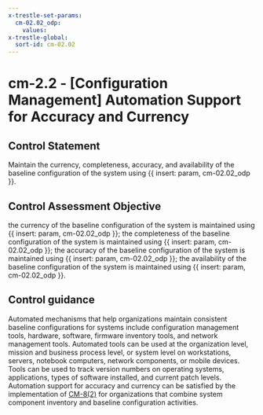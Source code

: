 ```yaml
---
x-trestle-set-params:
  cm-02.02_odp:
    values:
x-trestle-global:
  sort-id: cm-02.02
---
```


# cm-2.2 - \[Configuration Management\] Automation Support for Accuracy and Currency

## Control Statement

Maintain the currency, completeness, accuracy, and availability of the baseline configuration of the system using {{ insert: param, cm-02.02_odp }}.

## Control Assessment Objective

the currency of the baseline configuration of the system is maintained using {{ insert: param, cm-02.02_odp }};
the completeness of the baseline configuration of the system is maintained using {{ insert: param, cm-02.02_odp }};
the accuracy of the baseline configuration of the system is maintained using {{ insert: param, cm-02.02_odp }};
the availability of the baseline configuration of the system is maintained using {{ insert: param, cm-02.02_odp }}.

## Control guidance

Automated mechanisms that help organizations maintain consistent baseline configurations for systems include configuration management tools, hardware, software, firmware inventory tools, and network management tools. Automated tools can be used at the organization level, mission and business process level, or system level on workstations, servers, notebook computers, network components, or mobile devices. Tools can be used to track version numbers on operating systems, applications, types of software installed, and current patch levels. Automation support for accuracy and currency can be satisfied by the implementation of [CM-8(2)](#cm-8.2) for organizations that combine system component inventory and baseline configuration activities.

